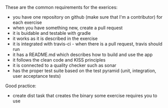 These are the common requirements for the exerices:

* you have one repository on github (make sure that I'm a contributor) for each exercise
* when you have something new, create a pull request
* it is buidable and testable with gradle
* it works as it is described in the exercise
* it is integrated with travis-ci - when there is a pull request, travis should run
* it has a README.md which describes how to build and use the app
* it follows the clean code and KISS principles
* it is connected to a quality checker such as sonar
* has the proper test suite based on the test pyramid (unit, integration, user acceptance tests)

Good practice:

 * create dist task that creates the binary some exercise requires you to use
